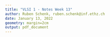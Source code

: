 ```yaml
---
title: "VLSI 1 - Notes Week 13"
author: Ruben Schenk, ruben.schenk@inf.ethz.ch
date: January 13, 2022
geometry: margin=2cm
output: pdf_document
---
```

